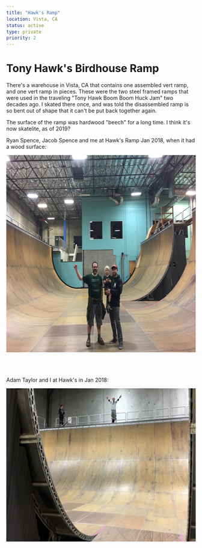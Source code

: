 ```yaml
---
title: "Hawk's Ramp"
location: Vista, CA
status: active
type: private
priority: 2
---
```


# Tony Hawk's Birdhouse Ramp

There's a warehouse in Vista, CA that contains one assembled
vert ramp, and one vert ramp in pieces.  These were the two
steel framed ramps that were used in the traveling "Tony Hawk 
Boom Boom Huck Jam" two decades ago.   I skated there once,
and was told the disassembled ramp is so bent out of shape that
it can't be put back together again.

The surface of the ramp was hardwood "beech" for a long time.
I think it's now skatelite, as of 2019?

Ryan Spence, Jacob Spence and me at Hawk's Ramp Jan 2018, when it had a wood surface:

<img src="../../public/images/ryan-william-hawks.png" width="700px" height="525px"/>

<br/><br/>

Adam Taylor and I at Hawk's in Jan 2018:

<img src="../../public/images/taylor-william-hawks.png" width="700px" height="408px"/>
